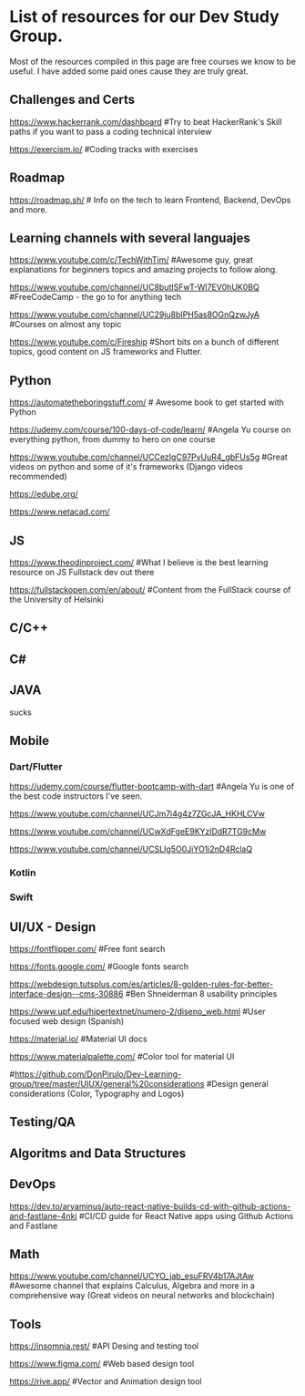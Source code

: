 # List of resources for our Dev Study Group.

Most of the resources compiled in this page are free courses we know to be useful. I have added some paid ones cause they are truly great.

<h2> Challenges and Certs </h2>

https://www.hackerrank.com/dashboard #Try to beat HackerRank's Skill paths if you want to pass a coding technical interview

https://exercism.io/ #Coding tracks with exercises

<h2> Roadmap </h2>

https://roadmap.sh/ # Info on the tech to learn Frontend, Backend, DevOps and more.

<h2>Learning channels with several languajes </h2>

https://www.youtube.com/c/TechWithTim/ #Awesome guy, great explanations for beginners topics and amazing projects to follow along.

https://www.youtube.com/channel/UC8butISFwT-Wl7EV0hUK0BQ #FreeCodeCamp - the go to for anything tech

https://www.youtube.com/channel/UC29ju8bIPH5as8OGnQzwJyA #Courses on almost any topic

https://www.youtube.com/c/Fireship #Short bits on a bunch of different topics, good content on JS frameworks and Flutter.

<h2> Python </h2>

https://automatetheboringstuff.com/ # Awesome book to get started with Python

https://udemy.com/course/100-days-of-code/learn/ #Angela Yu course on everything python, from dummy to hero on one course

https://www.youtube.com/channel/UCCezIgC97PvUuR4_gbFUs5g #Great videos on python and some of it's frameworks (Django videos recommended)

https://edube.org/

https://www.netacad.com/

<h2> JS </h2>

https://www.theodinproject.com/ #What I believe is the best learning resource on JS Fullstack dev out there

https://fullstackopen.com/en/about/ #Content from the FullStack course of the University of Helsinki

<h2> C/C++ </h2>
<h2> C# </h2>
<h2> JAVA </h2>

sucks

<h2> Mobile </h2>

<h3> Dart/Flutter </h3>

https://udemy.com/course/flutter-bootcamp-with-dart #Angela Yu is one of the best code instructors I've seen.

https://www.youtube.com/channel/UCJm7i4g4z7ZGcJA_HKHLCVw

https://www.youtube.com/channel/UCwXdFgeE9KYzlDdR7TG9cMw

https://www.youtube.com/channel/UCSLIg5O0JiYO1i2nD4RclaQ 

<h3> Kotlin </h3>
<h3> Swift </h3>
 
<h2> UI/UX - Design  </h2>

https://fontflipper.com/ #Free font search

https://fonts.google.com/ #Google fonts search

https://webdesign.tutsplus.com/es/articles/8-golden-rules-for-better-interface-design--cms-30886 #Ben Shneiderman 8 usability principles

https://www.upf.edu/hipertextnet/numero-2/diseno_web.html #User focused web design (Spanish)

https://material.io/ #Material UI docs

https://www.materialpalette.com/ #Color tool for material UI


#https://github.com/DonPirulo/Dev-Learning-group/tree/master/UIUX/general%20considerations #Design general considerations (Color, Typography and Logos)

<h2> Testing/QA </h2>
<h2> Algoritms and Data Structures </h2>
<h2> DevOps </h2>

https://dev.to/aryaminus/auto-react-native-builds-cd-with-github-actions-and-fastlane-4nki #CI/CD guide for React Native apps using Github Actions and Fastlane

<h2> Math </h2>

https://www.youtube.com/channel/UCYO_jab_esuFRV4b17AJtAw #Awesome channel that explains Calculus, Algebra and more in a comprehensive way (Great videos on neural networks and blockchain)

<h2> Tools </h2>

https://insomnia.rest/ #API Desing and testing tool

https://www.figma.com/ #Web based design tool

https://rive.app/ #Vector and Animation design tool

